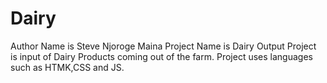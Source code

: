 # Dairy
Author Name is Steve Njoroge Maina
Project Name is Dairy Output
Project is input of Dairy Products coming out of the farm.
Project uses languages such as HTMK,CSS and JS.
